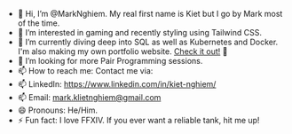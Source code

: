 - 👋 Hi, I’m @MarkNghiem. My real first name is Kiet but I go by Mark most of the time.
- 👀 I’m interested in gaming and recently styling using Tailwind CSS.
- 🌱 I’m currently diving deep into SQL as well as Kubernetes and Docker. I'm also making my own portfolio website. [Check it out!](https://www.marknghiem.me) 👀
- 💞️ I’m looking for more Pair Programming sessions.
- 📫 How to reach me: Contact me via:
- 📫 LinkedIn: https://www.linkedin.com/in/kiet-nghiem/
- 📫 Email: mark.klietnghiem@gmail.com
- 😄 Pronouns: He/Him.
- ⚡ Fun fact: I love FFXIV. If you ever want a reliable tank, hit me up!

<!---
MarkNghiem/MarkNghiem is a ✨ special ✨ repository because its `README.md` (this file) appears on your GitHub profile.
You can click the Preview link to take a look at your changes.
--->
